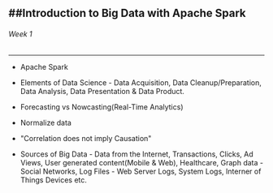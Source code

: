 ##Introduction to Big Data with Apache Spark
---------------------------------------------

###### Week 1
-------------

* Apache Spark

* Elements of Data Science - Data Acquisition, Data Cleanup/Preparation, Data Analysis, Data Presentation & Data Product.

* Forecasting vs Nowcasting(Real-Time Analytics)

* Normalize data

* "Correlation does not imply Causation"

* Sources of Big Data - Data from the Internet, Transactions, Clicks, Ad Views, User generated content(Mobile & Web), Healthcare, Graph data - Social Networks, Log Files - Web Server Logs, System Logs, Interner of Things Devices etc.
 
